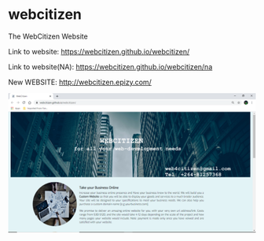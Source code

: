 # webcitizen
The WebCitizen Website

Link to website: https://webcitizen.github.io/webcitizen/

Link to website(NA): https://webcitizen.github.io/webcitizen/na

New WEBSITE: http://webcitizen.epizy.com/

![](img/citizen.png)

